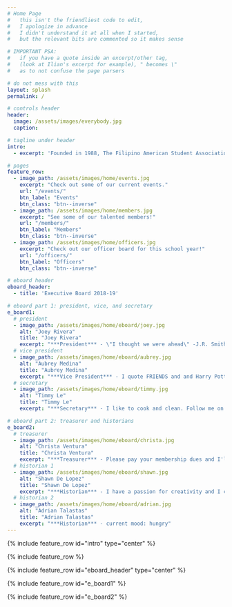 ```yaml
---
# Home Page
#   this isn't the friendliest code to edit,
#   I apologize in advance
#   I didn't understand it at all when I started,
#   but the relevant bits are commented so it makes sense

# IMPORTANT PSA:
#   if you have a quote inside an excerpt/other tag,
#   (look at Ilian's excerpt for example), " becomes \"
#   as to not confuse the page parsers

# do not mess with this
layout: splash
permalink: /

# controls header
header:
  image: /assets/images/everybody.jpg
  caption:

# tagline under header
intro:
  - excerpt: 'Founded in 1988, The Filipino American Student Association (FASA) is an organization formed to enhance interactions between Filipinos and other students, faculty, and staff of the Virginia Polytechnic Institute and State University through cultural, educational, and social activities.'

# pages
feature_row:
  - image_path: /assets/images/home/events.jpg
    excerpt: "Check out some of our current events."
    url: "/events/"
    btn_label: "Events"
    btn_class: "btn--inverse"
  - image_path: /assets/images/home/members.jpg
    excerpt: "See some of our talented members!"
    url: "/members/"
    btn_label: "Members"
    btn_class: "btn--inverse"
  - image_path: /assets/images/home/officers.jpg
    excerpt: "Check out our officer board for this school year!"
    url: "/officers/"
    btn_label: "Officers"
    btn_class: "btn--inverse"

# eboard header
eboard_header:
  - title: 'Executive Board 2018-19'

# eboard part 1: president, vice, and secretary
e_board1:
  # president
  - image_path: /assets/images/home/eboard/joey.jpg
    alt: "Joey Rivera"
    title: "Joey Rivera"
    excerpt: "***President*** - \"I thought we were ahead\" -J.R. Smith"
  # vice president
  - image_path: /assets/images/home/eboard/aubrey.jpg
    alt: "Aubrey Medina"
    title: "Aubrey Medina"
    excerpt: "***Vice President*** - I quote FRIENDS and and Harry Potter a lot"
  # secretary
  - image_path: /assets/images/home/eboard/timmy.jpg
    alt: "Timmy Le"
    title: "Timmy Le"
    excerpt: "***Secretary*** - I like to cook and clean. Follow me on ig"

# eboard part 2: treasurer and historians
e_board2:
  # treasurer
  - image_path: /assets/images/home/eboard/christa.jpg
    alt: "Christa Ventura"
    title: "Christa Ventura"
    excerpt: "***Treasurer*** - Please pay your membership dues and I'll tell you anything you wanna know!"
  # historian 1
  - image_path: /assets/images/home/eboard/shawn.jpg
    alt: "Shawn De Lopez"
    title: "Shawn De Lopez"
    excerpt: "***Historian*** - I have a passion for creativity and I can’t wait to use it through my position on the FASA officer board!"
  # historian 2
  - image_path: /assets/images/home/eboard/adrian.jpg
    alt: "Adrian Talastas"
    title: "Adrian Talastas"
    excerpt: "***Historian*** - current mood: hungry"
---
```


{% include feature_row id="intro" type="center" %}

{% include feature_row %}

{% include feature_row id="eboard_header" type="center" %}

{% include feature_row id="e_board1" %}

{% include feature_row id="e_board2" %}
